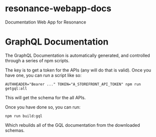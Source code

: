 # resonance-webapp-docs

Documentation Web App for Resonance

# GraphQL Documentation

The GraphQL Documentation is automatically generated, and controlled through a series of npm scripts.

The key is to get a token for the APIs (any will do that is valid). Once you have one, you can run a script like so:

`AUTHHEADER="Bearer ..." TOKEN="A_STOREFRONT_API_TOKEN" npm run getgql:all`

This will get the schema for the all APIs.

Once you have done so, you can run:

`npm run build:gql`

Which rebuilds all of the GQL documentation from the downloaded schemas.
